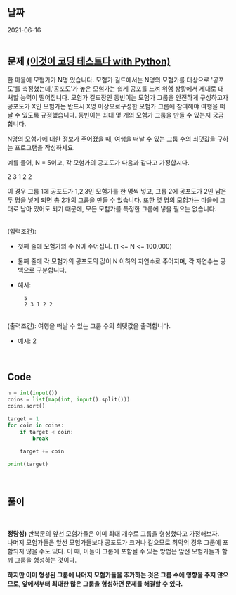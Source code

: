 ## 날짜
2021-06-16
<br><br>

## 문제 [(이것이 코딩 테스트다 with Python)](../README.md/#참고서적)
한 마을에 모험가가 N명 있습니다. 모험가 길드에서는 N명의 모험가를 대상으로 '공포도'를 측정했는데,'공포도'가 높은 모험가는 쉽게 공포를 느껴 위험 상황에서 제대로 대처할 능력이 떨어집니다. 모험가 길드장인 동빈이는 모험가 그룹을 안전하게 구성하고자 공포도가 X인 모험가는 반드시 X명 이상으로구성한 모험가 그룹에 참여해야 여행을 떠날 수 있도록 규정했습니다. 동빈이는 최대 몇 개의 모험가 그룹을 만들 수 있는지 궁금합니다.

N명의 모험가에 대한 정보가 주어졌을 때, 여행을 떠날 수 있는 그룹 수의 최댓값을 구하는 프로그램을 작성하세요.

예를 들어, N = 5이고, 각 모험가의 공포도가 다음과 같다고 가정합시다.

2 3 1 2 2

이 경우 그룹 1에 공포도가 1,2,3인 모험가를 한 명씩 넣고, 그룹 2에 공포도가 2인 남은 두 명을 넣게 되면 총 2개의 그룹을 만들 수 있습니다. 또한 몇 명의 모험가는 마을에 그대로 남아 있어도 되기 때문에, 모든 모험가를 특정한 그룹에 넣을 필요는 없습니다.<br><br>

(입력조건):
- 첫째 줄에 모험가의 수 N이 주어집니. (1 <= N <= 100,000)
- 둘째 줄에 각 모험가의 공포도의 값이 N 이하의 자연수로 주어지며, 각 자연수는 공백으로 구분합니다.
- 예시:

        5
        2 3 1 2 2
<br>
(출력조건): 여행을 떠날 수 있는 그룹 수의 최댓값을 출력합니다.

- 예시: 2
  
<br>


## Code
```python
n = int(input())
coins = list(map(int, input().split()))
coins.sort()

target = 1
for coin in coins:
    if target < coin:
        break
    
    target += coin

print(target)
```

<br>

## 풀이


<br>

**정당성)** 반복문의 앞선 모험가들은 이미 최대 개수로 그룹을 형성했다고 가정해보자.<br>
나머지 모험가들은 앞선 모험가들보다 공포도가 크거나 같으므로 최악의 경우 그룹에 포함되지 않을 수도 있다. 이 때, 이들이 그룹에 포함될 수 있는 방법은 앞선 모험가들과 함께 그룹을 형성하는 것이다. 

**하지만 이미 형성된 그룹에 나머지 모험가들을 추가하는 것은 그룹 수에 영향을 주지 않으므로, 앞에서부터 최대한 많은 그룹을 형성하면 문제를 해결할 수 있다.**
